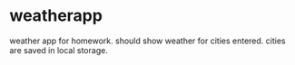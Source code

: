 # weatherapp
weather app for homework. should show weather for cities entered. cities are saved in local storage. 

